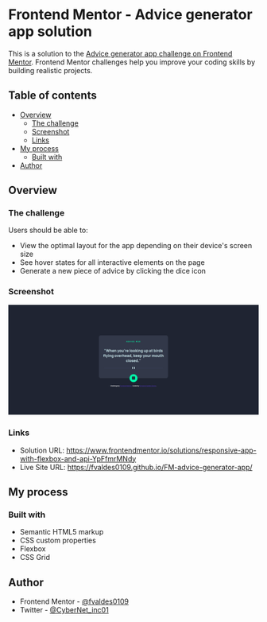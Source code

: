 # Frontend Mentor - Advice generator app solution

This is a solution to the [Advice generator app challenge on Frontend Mentor](https://www.frontendmentor.io/challenges/advice-generator-app-QdUG-13db). Frontend Mentor challenges help you improve your coding skills by building realistic projects.

## Table of contents

- [Overview](#overview)
  - [The challenge](#the-challenge)
  - [Screenshot](#screenshot)
  - [Links](#links)
- [My process](#my-process)
  - [Built with](#built-with)
- [Author](#author)

## Overview

### The challenge

Users should be able to:

- View the optimal layout for the app depending on their device's screen size
- See hover states for all interactive elements on the page
- Generate a new piece of advice by clicking the dice icon

### Screenshot

![Project Screenshot](./screenshot.png)

### Links

- Solution URL: <https://www.frontendmentor.io/solutions/responsive-app-with-flexbox-and-api-YpFfmrMNdy>
- Live Site URL: <https://fvaldes0109.github.io/FM-advice-generator-app/>

## My process

### Built with

- Semantic HTML5 markup
- CSS custom properties
- Flexbox
- CSS Grid

## Author

- Frontend Mentor - [@fvaldes0109](https://www.frontendmentor.io/profile/fvaldes0109)
- Twitter - [@CyberNet_inc01](https://www.twitter.com/CyberNet_inc01)
